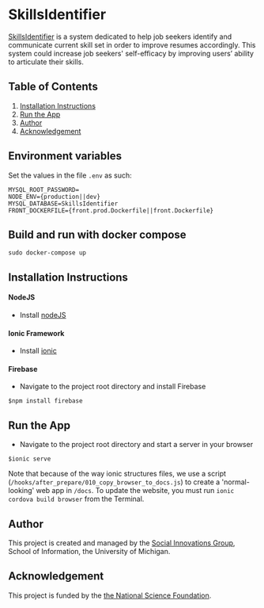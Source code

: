 # SkillsIdentifier
[SkillsIdentifier](http://socialinnovations.us/SkillsIdentifier-MVP/) is a system dedicated to help job seekers identify and communicate current skill set in order to improve resumes accordingly. This system could increase job seekers' self-efficacy by improving users’ ability to articulate their skills.

## Table of Contents
1. [Installation Instructions](#installation-instructions)
2. [Run the App](#run-the-app)
3. [Author](#author)
4. [Acknowledgement](#acknowledgement)

## Environment variables
Set the values in the file `.env` as such:

    MYSQL_ROOT_PASSWORD=
    NODE_ENV={production||dev}
    MYSQL_DATABASE=SkillsIdentifier
    FRONT_DOCKERFILE={front.prod.Dockerfile||front.Dockerfile}


## Build and run with docker compose
    sudo docker-compose up

## Installation Instructions

#### NodeJS
- Install [nodeJS](https://nodejs.org/download/)

#### Ionic Framework
- Install [ionic](https://ionicframework.com/docs/intro/installation/)

#### Firebase
- Navigate to the project root directory and install Firebase
````
$npm install firebase
````

## Run the App

- Navigate to the project root directory and start a server in your browser
````
$ionic serve
````

Note that because of the way ionic structures files, we use a script (`/hooks/after_prepare/010_copy_browser_to_docs.js`)
to create a 'normal-looking' web app in `/docs`.
To update the website, you must run `ionic cordova build browser` from the Terminal.

## Author
This project is created and managed by the [Social Innovations Group](http://socialinnovations.us/), School of Information, the University of Michigan.

## Acknowledgement

This project is funded by the [the National Science Foundation](https://www.nsf.gov/).
